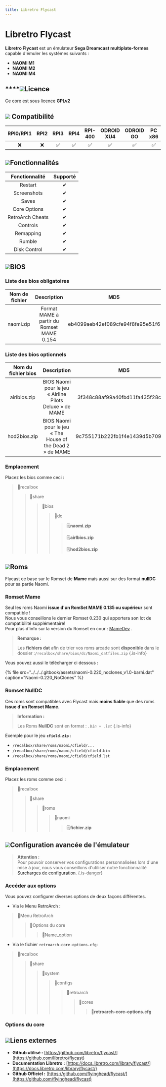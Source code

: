 ```yaml
---
title: Libretro Flycast
---
```


# Libretro Flycast

**Libretro Flycast** est un émulateur **Sega Dreamcast multiplate-formes** capable d'émuler les systèmes suivants :

* **NAOMI M1** 
* **NAOMI M2** 
* **NAOMI M4** 

## \*\*\*\*![](./gerald-g-parchment-background-or-border-5.svg)**Licence**

Ce core est sous licence **GPLv2**

## ![](./compatibility.png) Compatibilité

| RPI0/RPI1 | RPI2 | RPI3 | RPI4 | RPI-400 | ODROID XU4 | ODROID GO | PC x86 | PC x86\_64 |
| :---: | :---: | :---: | :---: | :---: | :---: | :---: | :---: | :---: |
| ❌ | ❌ | ✅ | ✅ | ✅ | ✅ | ✅ | ✅ | ✅ |

## ![](./cogwheel-145804_640.png)Fonctionnalités

| Fonctionnalité | Supporté |
| :---: | :---: |
| Restart | ✔ |
| Screenshots | ✔ |
| Saves | ✔ |
| Core Options | ✔ |
| RetroArch Cheats | ✔ |
| Controls | ✔ |
| Remapping | ✔ |
| Rumble | ✔ |
| Disk Control | ✔ |

## ![](https://firebasestorage.googleapis.com/v0/b/gitbook-28427.appspot.com/o/assets%2F-LdKWTKrrUvJVmGP83hw%2F-M8XiT7IYKKaiugqvx_V%2F-M8Xmbk84n_wFmAjHuYz%2Ftqfp32.svg?alt=media&token=e16549a1-1f0a-407a-9ac1-016a0c61d9d6)BIOS

###  Liste des bios obligatoires

| Nom de fichier | Description | **MD5** | Fourni |
| :---: | :---: | :---: | :---: |
| naomi.zip | Format MAME à partir du Romset MAME 0.154 | eb4099aeb42ef089cfe94f8fe95e51f6 | ❌ |

### Liste des bios optionnels

| Nom du fichier bios | **Description** | MD5 | Fourni |
| :---: | :---: | :---: | :---: |
| airlbios.zip | BIOS Naomi pour le jeu « Airline Pilots Deluxe » de MAME | 3f348c88af99a40fbd11fa435f28c69d | ❌ |
| hod2bios.zip | BIOS Naomi pour le jeu « The House of the Dead 2 » de MAME | 9c755171b222fb1f4e1439d5b709dbf1 | ❌ |

### **Emplacement**

Placez les bios comme ceci :

> 📁recalbox
>
> > 📁share
> >
> > > 📁bios
> > >
> > > > 📁dc
> > > >
> > > > > 🗒**naomi.zip**
> > > > >
> > > > > 🗒**airlbios.zip**
> > > > >
> > > > > 🗒**hod2bios.zip**

## ![](https://firebasestorage.googleapis.com/v0/b/gitbook-28427.appspot.com/o/assets%2F-LdKWTKrrUvJVmGP83hw%2F-M8aCYUVKmyQVmzExaM5%2F-M8aNa4dCTHo4lu4UBan%2From-30098_640.png?alt=media&token=3580fa09-47e6-4c89-b00e-1e655c7ffffe)Roms

Flycast ce base sur le Romset de **Mame**  mais aussi sur des format **nullDC** pour sa partie Naomi.

### Romset Mame

Seul les roms Naomi **issue d'un RomSet MAME 0.135 ou supérieur** sont compatible !   
Nous vous conseillons le dernier Romset 0.230 qui apportera son lot de compatibilité supplémentaire!  
Pour plus d'info sur la version du Romset en cour : [MameDev](https://www.mamedev.org/release.html) .


>**Remarque :**
>
>Les **fichiers dat** afin de trier vos roms arcade sont **disponible** dans le dossier :`/recalbox/share/bios/dc/Naomi_datfiles.zip`
{.is-info}

Vous pouvez aussi le télécharger ci dessous :

{% file src="../../../.gitbook/assets/naomi-0.220\_noclones\_v1.0-barhi.dat" caption="Naomi-0.220\_NoClones" %}

### Romset NullDC

Ces roms sont compatibles avec Flycast mais **moins fiable** que des roms **issue d'un Romset Mame.**


>**Information :**
>
>Les Roms **NullDC** sont en format : _`.bin + .lst`_
{.is-info}

Exemple pour le jeu **`cfield.zip`** :

* `/recalbox/share/roms/naomi/cfield/...`
* `/recalbox/share/roms/naomi/cfield/cfield.bin`
* `/recalbox/share/roms/naomi/cfield/cfield.lst`

### **Emplacement**

Placez les roms comme ceci : 

> 📁recalbox
>
> > 📁share
> >
> > > 📁roms
> > >
> > > > 📁naomi
> > > >
> > > > > 🗒**fichier.zip**

## ![](https://firebasestorage.googleapis.com/v0/b/gitbook-28427.appspot.com/o/assets%2F-LdKWTKrrUvJVmGP83hw%2F-M8aCYUVKmyQVmzExaM5%2F-M8aKPqMCdW7WO3xrn1F%2Fhammer-28636_640.png?alt=media&token=d513c9a6-0bfe-48ec-8bc7-28e0de5a3754)Configuration avancée de l'émulateur


>**Attention :**  
>Pour pouvoir conserver vos configurations personnalisées lors d'une mise à jour, nous vous conseillons d'utiliser notre fonctionnalité [Surcharges de configuration](/v/francais/usage-avance/surcharge-de-configuration).
{.is-danger}

### Accéder aux options

Vous pouvez configurer diverses options de deux façons différentes.

* Via le Menu RetroArch :

> 📁Menu RetroArch
>
> > 📁Options du core
> >
> > > 🧩Name\_option

* Via le fichier `retroarch-core-options.cfg`:

> 📁recalbox
>
> > 📁share
> >
> > > 📁system
> > >
> > > > 📁configs
> > > >
> > > > > 📁retroarch
> > > > >
> > > > > > 📁cores
> > > > > >
> > > > > > > 🧩**retroarch-core-options.cfg**

### Options du core

## ![](./kisspng-web-development-world-wide-web-computer-icons-webs-world-wide-web-icon-png-5ab05c24477216.4540070115215073642927.png)**Liens externes**

* **Github utilisé :** [https://github.com/libretro/flycast/](https://github.com/libretro/flycast)
* **Documentation Libretro :** [https://docs.libretro.com/library/flycast/](https://docs.libretro.com/library/flycast/)
* **Github Officiel :** [https://github.com/flyinghead/flycast/](https://github.com/flyinghead/flycast)

